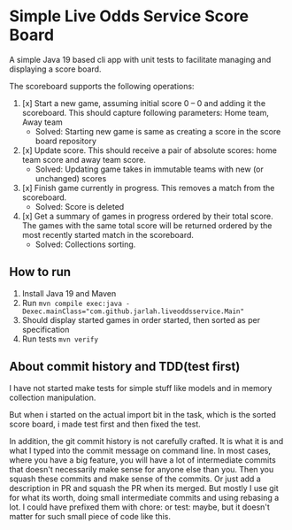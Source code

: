 # Simple Live Odds Service Score Board

A simple Java 19 based cli app with unit tests to facilitate managing and displaying a score board.

The scoreboard supports the following operations:
1. [x] Start a new game, assuming initial score 0 – 0 and adding it the scoreboard.
   This should capture following parameters: Home team, Away team 
   - Solved: Starting new game is same as creating a score in the score board repository
2. [x] Update score. This should receive a pair of absolute scores: home team score and away
   team score. 
   - Solved: Updating game takes in immutable teams with new (or unchanged) scores
3. [x] Finish game currently in progress. This removes a match from the scoreboard.
   - Solved: Score is deleted
4. [x] Get a summary of games in progress ordered by their total score. The games with the same
   total score will be returned ordered by the most recently started match in the scoreboard. 
   - Solved: Collections sorting.

## How to run

1. Install Java 19 and Maven
2. Run `mvn compile exec:java -Dexec.mainClass="com.github.jarlah.liveoddsservice.Main"`
3. Should display started games in order started, then sorted as per specification
4. Run tests `mvn verify`

## About commit history and TDD(test first)

I have not started make tests for simple stuff like models and in memory collection manipulation.

But when i started on the actual import bit in the task, which is the sorted score board, i made test first and then fixed the test.

In addition, the git commit history is not carefully crafted. It is what it is and what I typed into the commit message on command line. In most cases, where you have a big feature, you will have a lot of intermediate commits that doesn't necessarily make sense for anyone else than you. Then you squash these commits and make sense of the commits. Or just add a description in PR and squash the PR when its merged. But mostly I use git for what its worth, doing small intermediate commits and using rebasing a lot. I could have prefixed them with chore: or test: maybe, but it doesn't matter for such small piece of code like this.